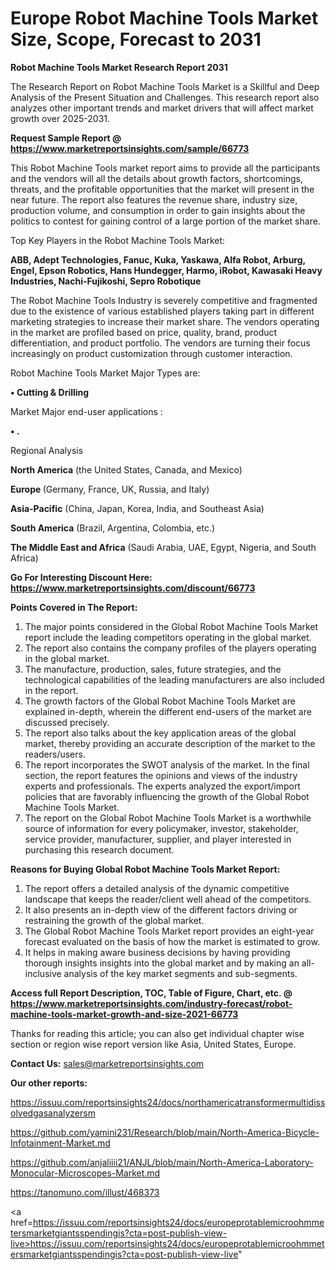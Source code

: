 # Europe Robot Machine Tools Market Size, Scope, Forecast to 2031

<strong>Robot Machine Tools Market Research Report 2031</strong>

The Research Report on Robot Machine Tools Market is a Skillful and Deep Analysis of the Present Situation and Challenges. This research report also analyzes other important trends and market drivers that will affect market growth over 2025-2031.

<strong>Request Sample Report @ <a href=https://www.marketreportsinsights.com/sample/66773>https://www.marketreportsinsights.com/sample/66773</a></strong>

This Robot Machine Tools market report aims to provide all the participants and the vendors will all the details about growth factors, shortcomings, threats, and the profitable opportunities that the market will present in the near future. The report also features the revenue share, industry size, production volume, and consumption in order to gain insights about the politics to contest for gaining control of a large portion of the market share.

Top Key Players in the Robot Machine Tools Market:

<strong>ABB, Adept Technologies, Fanuc, Kuka, Yaskawa, Alfa Robot, Arburg, Engel, Epson Robotics, Hans Hundegger, Harmo, iRobot, Kawasaki Heavy Industries, Nachi-Fujikoshi, Sepro Robotique</strong>

The Robot Machine Tools Industry is severely competitive and fragmented due to the existence of various established players taking part in different marketing strategies to increase their market share. The vendors operating in the market are profiled based on price, quality, brand, product differentiation, and product portfolio. The vendors are turning their focus increasingly on product customization through customer interaction.

Robot Machine Tools Market Major Types are:

<strong>• Cutting & Drilling</strong>

Market Major end-user applications :

<strong>• .</strong>

Regional Analysis

</u><strong><b>North America</b></strong> (the United States, Canada, and Mexico)

<strong><b>Europe </b></strong>(Germany, France, UK, Russia, and Italy)

<strong><b>Asia-Pacific</b></strong> (China, Japan, Korea, India, and Southeast Asia)

<strong><b>South America</b></strong> (Brazil, Argentina, Colombia, etc.)

<strong><b>The Middle East and Africa</b></strong> (Saudi Arabia, UAE, Egypt, Nigeria, and South Africa)

<strong>Go For Interesting Discount Here: <a href=https://www.marketreportsinsights.com/discount/66773>https://www.marketreportsinsights.com/discount/66773</a></strong>

<strong>Points Covered in The Report:</strong>
<ol>
  <li>The major points considered in the Global Robot Machine Tools Market report include the leading competitors operating in the global market.</li>
  <li>The report also contains the company profiles of the players operating in the global market.</li>
  <li>The manufacture, production, sales, future strategies, and the technological capabilities of the leading manufacturers are also included in the report.</li>
  <li>The growth factors of the Global Robot Machine Tools Market are explained in-depth, wherein the different end-users of the market are discussed precisely.</li>
  <li>The report also talks about the key application areas of the global market, thereby providing an accurate description of the market to the readers/users.</li>
  <li>The report incorporates the SWOT analysis of the market. In the final section, the report features the opinions and views of the industry experts and professionals. The experts analyzed the export/import policies that are favorably influencing the growth of the Global Robot Machine Tools Market.</li>
  <li>The report on the Global Robot Machine Tools Market is a worthwhile source of information for every policymaker, investor, stakeholder, service provider, manufacturer, supplier, and player interested in purchasing this research document.</li>
</ol>
<strong>Reasons for Buying Global Robot Machine Tools Market Report:</strong>

<ol>
  <li>The report offers a detailed analysis of the dynamic competitive landscape that keeps the reader/client well ahead of the competitors.</li>
  <li>It also presents an in-depth view of the different factors driving or restraining the growth of the global market.</li>
  <li>The Global Robot Machine Tools Market report provides an eight-year forecast evaluated on the basis of how the market is estimated to grow.</li>
  <li>It helps in making aware business decisions by having providing thorough insights insights into the global market and by making an all-inclusive analysis of the key market segments and sub-segments.</li>
</ol>
<strong>Access full Report Description, TOC, Table of Figure, Chart, etc. @ <a href=https://www.marketreportsinsights.com/industry-forecast/robot-machine-tools-market-growth-and-size-2021-66773>https://www.marketreportsinsights.com/industry-forecast/robot-machine-tools-market-growth-and-size-2021-66773</a></strong>


Thanks for reading this article; you can also get individual chapter wise section or region wise report version like Asia, United States, Europe.

<strong>Contact Us:</strong>
sales@marketreportsinsights.com

<strong>Our other reports:</strong>

<a href=https://issuu.com/reportsinsights24/docs/northamericatransformermultidissolvedgasanalyzersm>https://issuu.com/reportsinsights24/docs/northamericatransformermultidissolvedgasanalyzersm</a>

<a href=https://github.com/yamini231/Research/blob/main/North-America-Bicycle-Infotainment-Market.md>https://github.com/yamini231/Research/blob/main/North-America-Bicycle-Infotainment-Market.md</a>

<a href=https://github.com/anjaliiii21/ANJL/blob/main/North-America-Laboratory-Monocular-Microscopes-Market.md>https://github.com/anjaliiii21/ANJL/blob/main/North-America-Laboratory-Monocular-Microscopes-Market.md</a>

<a href=https://tanomuno.com/illust/468373>https://tanomuno.com/illust/468373</a>

<a href=https://issuu.com/reportsinsights24/docs/europeprotablemicroohmmetersmarketgiantsspendingis?cta=post-publish-view-live>https://issuu.com/reportsinsights24/docs/europeprotablemicroohmmetersmarketgiantsspendingis?cta=post-publish-view-live</a>"
